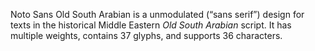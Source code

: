 Noto Sans Old South Arabian is a unmodulated (“sans serif”) design for texts in the historical Middle Eastern _Old South Arabian_ script. It has multiple weights, contains 37 glyphs, and supports 36 characters.